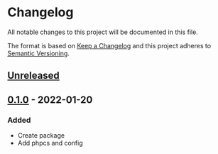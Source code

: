 # Changelog

All notable changes to this project will be documented in this file.

The format is based on [Keep a Changelog](http://keepachangelog.com/)
and this project adheres to [Semantic Versioning](http://semver.org/).

## [Unreleased]

## [0.1.0] - 2022-01-20

### Added

- Create package
- Add phpcs and config


[Unreleased]: https://gitlab.com/codersclan/tools/airfleet-wordpress-dev-php-tools/compare/0.1.0...main
[0.1.0]: https://gitlab.com/codersclan/tools/airfleet-wordpress-dev-php-tools/compare/null...0.1.0
